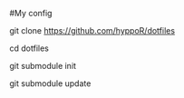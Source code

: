 #My config

git clone https://github.com/hyppoR/dotfiles

cd dotfiles

git submodule init

git submodule update
